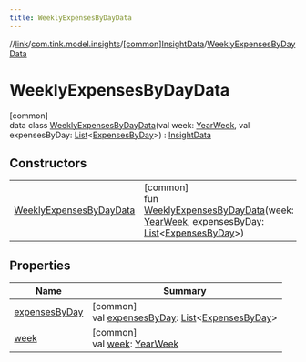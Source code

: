 ```yaml
---
title: WeeklyExpensesByDayData
---
```

//[link](../../../../index.html)/[com.tink.model.insights](../../index.html)/[[common]InsightData](../index.html)/[WeeklyExpensesByDayData](index.html)



# WeeklyExpensesByDayData



[common]\
data class [WeeklyExpensesByDayData](index.html)(val week: [YearWeek](../../../com.tink.model.time/[common]-year-week/index.html), val expensesByDay: [List](https://kotlinlang.org/api/latest/jvm/stdlib/kotlin.collections/-list/index.html)&lt;[ExpensesByDay](../../../com.tink.model.relations/[common]-expenses-by-day/index.html)&gt;) : [InsightData](../index.html)



## Constructors


| | |
|---|---|
| [WeeklyExpensesByDayData](-weekly-expenses-by-day-data.html) | [common]<br>fun [WeeklyExpensesByDayData](-weekly-expenses-by-day-data.html)(week: [YearWeek](../../../com.tink.model.time/[common]-year-week/index.html), expensesByDay: [List](https://kotlinlang.org/api/latest/jvm/stdlib/kotlin.collections/-list/index.html)&lt;[ExpensesByDay](../../../com.tink.model.relations/[common]-expenses-by-day/index.html)&gt;) |


## Properties


| Name | Summary |
|---|---|
| [expensesByDay](expenses-by-day.html) | [common]<br>val [expensesByDay](expenses-by-day.html): [List](https://kotlinlang.org/api/latest/jvm/stdlib/kotlin.collections/-list/index.html)&lt;[ExpensesByDay](../../../com.tink.model.relations/[common]-expenses-by-day/index.html)&gt; |
| [week](week.html) | [common]<br>val [week](week.html): [YearWeek](../../../com.tink.model.time/[common]-year-week/index.html) |

